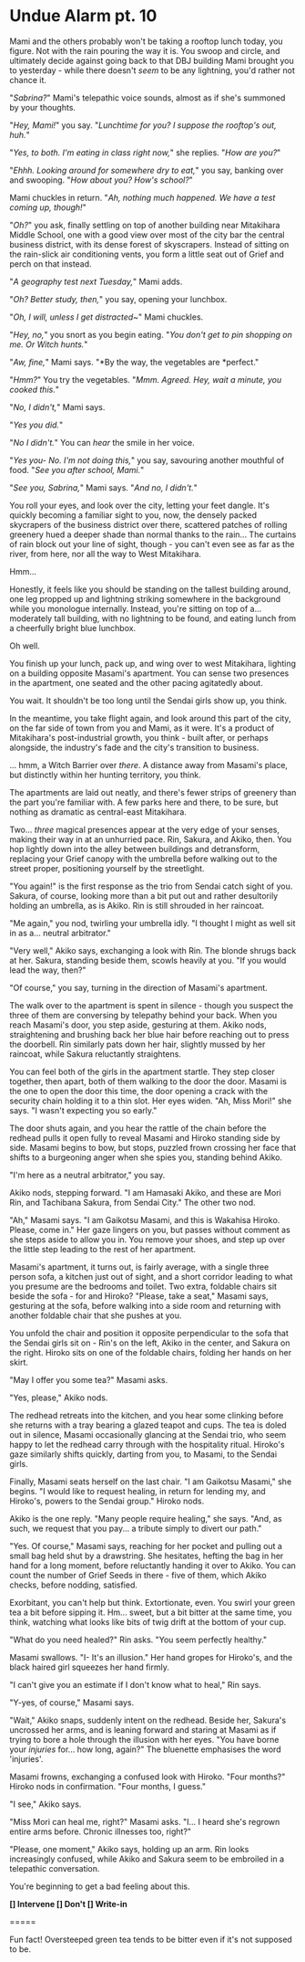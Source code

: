 # Undue Alarm pt. 10

Mami and the others probably won't be taking a rooftop lunch today, you figure. Not with the rain pouring the way it is. You swoop and circle, and ultimately decide against going back to that DBJ building Mami brought you to yesterday - while there doesn't *seem* to be any lightning, you'd rather not chance it.

"*Sabrina?*" Mami's telepathic voice sounds, almost as if she's summoned by your thoughts.

"*Hey, Mami!*" you say. "*Lunchtime for you? I suppose the rooftop's out, huh.*"

"*Yes, to both. I'm eating in class right now,*" she replies. "*How are you?*"

"*Ehhh. Looking around for somewhere dry to eat,*" you say, banking over and swooping. "*How about you? How's school?*"

Mami chuckles in return. "*Ah, nothing much happened. We have a test coming up, though!*"

"*Oh?*" you ask, finally settling on top of another building near Mitakihara Middle School, one with a good view over most of the city bar the central business district, with its dense forest of skyscrapers. Instead of sitting on the rain-slick air conditioning vents, you form a little seat out of Grief and perch on that instead.

"*A geography test next Tuesday,*" Mami adds.

"*Oh? Better study, then,*" you say, opening your lunchbox.

"*Oh, I will, unless I get distracted\~*" Mami chuckles.

"*Hey, no,*" you snort as you begin eating. "*You don't get to pin shopping on me. Or Witch hunts.*"

"*Aw, fine,*" Mami says. "\*By the way, the vegetables are \*perfect."

"*Hmm?*" You try the vegetables. "*Mmm. Agreed. Hey, wait a minute, *you* cooked this.*"

"*No, I didn't,*" Mami says.

"*Yes you did.*"

"*No I didn't.*" You can *hear* the smile in her voice.

"*Yes you- No. I'm not doing this,*" you say, savouring another mouthful of food. "*See you after school, Mami.*"

"*See you, Sabrina,*" Mami says. "*And no, I didn't.*"

You roll your eyes, and look over the city, letting your feet dangle. It's quickly becoming a familiar sight to you, now, the densely packed skycrapers of the business district over there, scattered patches of rolling greenery hued a deeper shade than normal thanks to the rain... The curtains of rain block out your line of sight, though - you can't even see as far as the river, from here, nor all the way to West Mitakihara.

Hmm...

Honestly, it feels like you should be standing on the tallest building around, one leg propped up and lightning striking somewhere in the background while you monologue internally. Instead, you're sitting on top of a... moderately tall building, with no lightning to be found, and eating lunch from a cheerfully bright blue lunchbox.

Oh well.

You finish up your lunch, pack up, and wing over to west Mitakihara, lighting on a building opposite Masami's apartment. You can sense two presences in the apartment, one seated and the other pacing agitatedly about.

You wait. It shouldn't be too long until the Sendai girls show up, you think.

In the meantime, you take flight again, and look around this part of the city, on the far side of town from you and Mami, as it were. It's a product of Mitakihara's post-industrial growth, you think - built after, or perhaps alongside, the industry's fade and the city's transition to business.

... hmm, a Witch Barrier over *there*. A distance away from Masami's place, but distinctly within her hunting territory, you think.

The apartments are laid out neatly, and there's fewer strips of greenery than the part you're familiar with. A few parks here and there, to be sure, but nothing as dramatic as central-east Mitakihara.

Two... *three* magical presences appear at the very edge of your senses, making their way in at an unhurried pace. Rin, Sakura, and Akiko, then. You hop lightly down into the alley between buildings and detransform, replacing your Grief canopy with the umbrella before walking out to the street proper, positioning yourself by the streetlight.

"You again!" is the first response as the trio from Sendai catch sight of you. Sakura, of course, looking more than a bit put out and rather desultorily holding an umbrella, as is Akiko. Rin is still shrouded in her raincoat.

"Me again," you nod, twirling your umbrella idly. "I thought I might as well sit in as a... neutral arbitrator."

"Very well," Akiko says, exchanging a look with Rin. The blonde shrugs back at her. Sakura, standing beside them, scowls heavily at you. "If you would lead the way, then?"

"Of course," you say, turning in the direction of Masami's apartment.

The walk over to the apartment is spent in silence - though you suspect the three of them are conversing by telepathy behind your back. When you reach Masami's door, you step aside, gesturing at them. Akiko nods, straightening and brushing back her blue hair before reaching out to press the doorbell. Rin similarly pats down her hair, slightly mussed by her raincoat, while Sakura reluctantly straightens.

You can feel both of the girls in the apartment startle. They step closer together, then apart, both of them walking to the door the door. Masami is the one to open the door this time, the door opening a crack with the security chain holding it to a thin slot. Her eyes widen. "Ah, Miss Mori!" she says. "I wasn't expecting you so early."

The door shuts again, and you hear the rattle of the chain before the redhead pulls it open fully to reveal Masami and Hiroko standing side by side. Masami begins to bow, but stops, puzzled frown crossing her face that shifts to a burgeoning anger when she spies you, standing behind Akiko.

"I'm here as a neutral arbitrator," you say.

Akiko nods, stepping forward. "I am Hamasaki Akiko, and these are Mori Rin, and Tachibana Sakura, from Sendai City." The other two nod.

"Ah," Masami says. "I am Gaikotsu Masami, and this is Wakahisa Hiroko. Please, come in." Her gaze lingers on you, but passes without comment as she steps aside to allow you in. You remove your shoes, and step up over the little step leading to the rest of her apartment.

Masami's apartment, it turns out, is fairly average, with a single three person sofa, a kitchen just out of sight, and a short corridor leading to what you presume are the bedrooms and toilet. Two extra, foldable chairs sit beside the sofa - for and Hiroko? "Please, take a seat," Masami says, gesturing at the sofa, before walking into a side room and returning with another foldable chair that she pushes at you.

You unfold the chair and position it opposite perpendicular to the sofa that the Sendai girls sit on - Rin's on the left, Akiko in the center, and Sakura on the right. Hiroko sits on one of the foldable chairs, folding her hands on her skirt.

"May I offer you some tea?" Masami asks.

"Yes, please," Akiko nods.

The redhead retreats into the kitchen, and you hear some clinking before she returns with a tray bearing a glazed teapot and cups. The tea is doled out in silence, Masami occasionally glancing at the Sendai trio, who seem happy to let the redhead carry through with the hospitality ritual. Hiroko's gaze similarly shifts quickly, darting from you, to Masami, to the Sendai girls.

Finally, Masami seats herself on the last chair. "I am Gaikotsu Masami," she begins. "I would like to request healing, in return for lending my, and Hiroko's, powers to the Sendai group." Hiroko nods.

Akiko is the one reply. "Many people require healing," she says. "And, as such, we request that you pay... a tribute simply to divert our path."

"Yes. Of course," Masami says, reaching for her pocket and pulling out a small bag held shut by a drawstring. She hesitates, hefting the bag in her hand for a long moment, before reluctantly handing it over to Akiko. You can count the number of Grief Seeds in there - five of them, which Akiko checks, before nodding, satisfied.

Exorbitant, you can't help but think. Extortionate, even. You swirl your green tea a bit before sipping it. Hm... sweet, but a bit bitter at the same time, you think, watching what looks like bits of twig drift at the bottom of your cup.

"What do you need healed?" Rin asks. "You seem perfectly healthy."

Masami swallows. "I- It's an illusion." Her hand gropes for Hiroko's, and the black haired girl squeezes her hand firmly.

"I can't give you an estimate if I don't know what to heal," Rin says.

"Y-yes, of course," Masami says.

"Wait," Akiko snaps, suddenly intent on the redhead. Beside her, Sakura's uncrossed her arms, and is leaning forward and staring at Masami as if trying to bore a hole through the illusion with her eyes. "You have borne your *injuries* for... how long, again?" The bluenette emphasises the word 'injuries'.

Masami frowns, exchanging a confused look with Hiroko. "Four months?" Hiroko nods in confirmation. "Four months, I guess."

"I see," Akiko says.

"Miss Mori can heal me, right?" Masami asks. "I... I heard she's regrown entire arms before. Chronic illnesses too, right?"

"Please, one moment," Akiko says, holding up an arm. Rin looks increasingly confused, while Akiko and Sakura seem to be embroiled in a telepathic conversation.

You're beginning to get a bad feeling about this.

**\[] Intervene
\[] Don't
\[] Write-in**

\=====​

Fun fact! Oversteeped green tea tends to be bitter even if it's not supposed to be.

